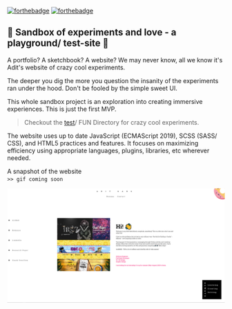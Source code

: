 [![forthebadge](https://forthebadge.com/images/badges/built-with-love.svg)](https://forthebadge.com)
[![forthebadge](https://forthebadge.com/images/badges/powered-by-electricity.svg)](https://forthebadge.com)  

## 👾 Sandbox of experiments and love - a playground/ test-site 🥽
  
A portfolio? A sketchbook? A website? We may never know, all we know it's Adit's website of crazy cool experiments.  
  
The deeper you dig the more you question the insanity of the experiments ran under the hood. Don't be fooled by the simple sweet UI. 

This whole sandbox project is an exploration into creating immersive experiences. This is just the first MVP.

> Checkout the [test](/test "Directory link to crazy cool experiments")/ FUN Directory for crazy cool experiments.


The website uses up to date JavaScript (ECMAScript 2019), SCSS (SASS/ CSS), and HTML5 practices and features. It focuses on maximizing efficiency using appropriate languages, plugins, libraries, etc wherever needed.

A snapshot of the website  
`>> gif coming soon`  


![Portfolio Image](Assets/GitHubAssets/Portfolio.png)

